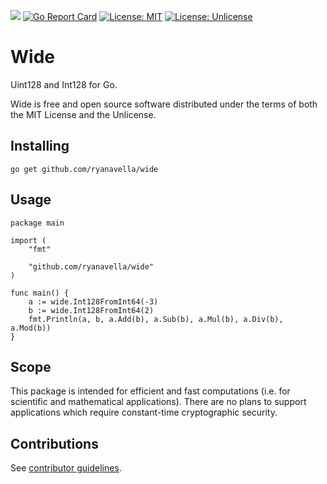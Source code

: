 [![](https://godoc.org/github.com/ryanavella/wide?status.svg)](https://godoc.org/github.com/ryanavella/wide) [![Go Report Card](https://goreportcard.com/badge/github.com/ryanavella/wide)](https://goreportcard.com/report/github.com/ryanavella/wide) [![License: MIT](https://img.shields.io/badge/License-MIT-yellow.svg)](https://github.com/ryanavella/wide/blob/develop/LICENSE-MIT) [![License: Unlicense](https://img.shields.io/badge/license-Unlicense-blue.svg)](https://github.com/ryanavella/wide/blob/develop/LICENSE-UNLICENSE)

# Wide

Uint128 and Int128 for Go.

Wide is free and open source software distributed under the terms of both the MIT License and the Unlicense.

## Installing

```shell
go get github.com/ryanavella/wide
```

## Usage

```golang
package main

import (
	"fmt"

	"github.com/ryanavella/wide"
)

func main() {
	a := wide.Int128FromInt64(-3)
	b := wide.Int128FromInt64(2)
	fmt.Println(a, b, a.Add(b), a.Sub(b), a.Mul(b), a.Div(b), a.Mod(b))
}
```

## Scope

This package is intended for efficient and fast computations (i.e. for scientific and mathematical applications). There are no plans to support applications which require constant-time cryptographic security.

## Contributions

See [contributor guidelines](CONTRIBUTING.md).
